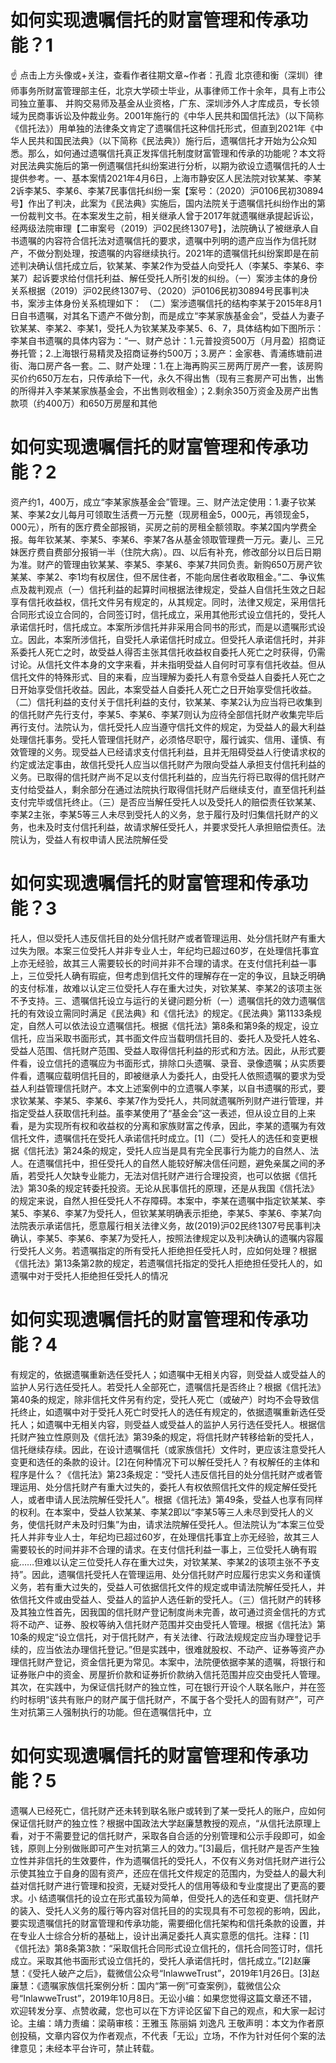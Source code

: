 # 如何实现遗嘱信托的财富管理和传承功能？1

☝ 点击上方头像或+关注，查看作者往期文章~作者：孔霞 北京德和衡（深圳）律师事务所财富管理部主任，北京大学硕士毕业，从事律师工作十余年，具有上市公司独立董事、 并购交易师及基金从业资格，广东、深圳涉外人才库成员，专长领域为民商事诉讼及仲裁业务。2001年施行的《中华人民共和国信托法》（以下简称《信托法》）用单独的法律条文肯定了遗嘱信托这种信托形式，但直到2021年《中华人民共和国民法典》（以下简称《民法典》）施行后，遗嘱信托才开始为公众知悉。那么，如何通过遗嘱信托真正发挥信托制度财富管理和传承的功能呢？本文将对民法典实施后的第一例遗嘱信托纠纷案进行分析，以期为欲设立遗嘱信托的人士提供参考。一、基本案情2021年4月6日，上海市静安区人民法院对钦某某、李某2诉李某5、李某6、李某7民事信托纠纷一案【案号：（2020）沪0106民初30894号】作出了判决，此案为《民法典》实施后，国内法院关于遗嘱信托纠纷作出的第一份裁判文书。在本案发生之前，相关继承人曾于2017年就遗嘱继承提起诉讼，经两级法院审理【二审案号（2019）沪02民终1307号】，法院确认了被继承人自书遗嘱的内容符合信托法对遗嘱信托的要求，遗嘱中列明的遗产应当作为信托财产，不做分割处理，按遗嘱的内容继续执行。2021年的遗嘱信托纠纷案即是在前述判决确认信托成立后，钦某某、李某2作为受益人向受托人（李某5、李某6、李某7）起诉要求给付信托利益、解任受托人所引发的纠纷。（一）案涉主体的身份关系根据（2019）沪02民终1307号、（2020）沪0106民初30894号民事判决书，案涉主体身份关系梳理如下： （二）案涉遗嘱信托的结构李某于2015年8月1日自书遗嘱，对其名下遗产不做分割，而是成立“李某家族基金会”，受益人为妻子钦某某、李某2、李某1，受托人为钦某某及李某5、6、7，具体结构如下图所示：李某自书遗嘱的具体内容为：“一、财产总计：1.元普投资500万（月月盈）招商证券托管；2.上海银行易精灵及招商证券约500万；3.房产：金家巷、青浦练塘前进街、海口房产各一套。二、财产处理：1.在上海再购买三房两厅房产一套，该房购买价约650万左右，只传承给下一代，永久不得出售（现有三套房产可出售，出售的所得并入李某某家族基金会，不出售则收租金）；2.剩余350万资金及房产出售款项（约400万）和650万房屋和其他

# 如何实现遗嘱信托的财富管理和传承功能？2

资产约1，400万，成立“李某家族基金会”管理。三、财产法定使用：1.妻子钦某某、李某2女儿每月可领取生活费一万元整（现房租金5，000元，再领现金5，000元），所有的医疗费全部报销，买房之前的房租全额领取。李某2国内学费全报。每年钦某某、李某5、李某6、李某7各从基金领取管理费一万元。妻儿、三兄妹医疗费自费部分报销一半（住院大病）。四、以后有补充，修改部分以日后日期为准。财产的管理由钦某某、李某5、李某6、李某7共同负责。新购650万房产钦某某、李某2、李1均有权居住，但不居住者，不能向居住者收取租金。”二、争议焦点及裁判观点（一）信托利益的起算时间根据法律规定，受益人自信托生效之日起享有信托收益权，信托文件另有规定的，从其规定。同时，法律又规定，采用信托合同形式设立合同的，合同签订时，信托成立，采用其他形式设立信托的，受托人承诺信托时，信托成立。本案所涉信托并非采用合同书的形式，而是以遗嘱形式设立。因此，本案所涉信托，自受托人承诺信托时成立。但受托人承诺信托时，并非系委托人死亡之时，故受益人得否主张其信托收益权自委托人死亡之时获得，仍需讨论。从信托文件本身的文字来看，并未指明受益人自何时可享有信托收益。但从信托文件的特殊形式、目的来看，应当理解为委托人有意令受益人自委托人死亡之日开始享受信托收益。因此，本案受益人自委托人死亡之日开始享受信托收益。（二）信托利益的支付关于信托利益的支付，钦某某、李某2认为应当将已收集到的信托财产先行支付，李某5、李某6、李某7则认为应待全部信托财产收集完毕后再行支付。法院认为，信托受托人应当遵守信托文件的规定，为受益人的最大利益处理信托事务。受托人管理信托财产，必须恪尽职守，履行诚实、信用、谨慎、有效管理的义务。现受益人已经请求支付信托利益，且并无阻碍受益人行使请求权的约定或法定事由，故信托受托人应当以信托财产为限向受益人承担支付信托利益的义务。已取得的信托财产尚不足以支付信托利益的，应当先行将已取得的信托财产支付给受益人，剩余部分在通过法院执行取得信托财产后继续支付，直至信托利益支付完毕或信托终止。（三）是否应当解任受托人以及受托人的赔偿责任钦某某、李某2主张，李某5等三人未尽到受托人的义务，怠于履行及时归集信托财产的义务，也未及时支付信托利益，故请求解任受托人，并要求受托人承担赔偿责任。法院认为，受益人有权申请人民法院解任受

# 如何实现遗嘱信托的财富管理和传承功能？3

托人，但以受托人违反信托目的处分信托财产或者管理运用、处分信托财产有重大过失为限。本案三位受托人并非专业人士，年纪均已超过60岁，在处理信托事宜上亦无经验，故其三人需要较长的时间并非不合理的请求。在支付信托利益一事上，三位受托人确有瑕疵，但考虑到信托文件的理解存在一定的争议，且缺乏明确的支付标准，故难以认定三位受托人存在重大过失，对钦某某、李某2的该项主张不予支持。三、遗嘱信托设立与运行的关键问题分析（一）遗嘱信托的效力遗嘱信托的有效设立需同时满足《民法典》和《信托法》的规定。《民法典》第1133条规定，自然人可以依法设立遗嘱信托。根据《信托法》第8条和第9条的规定，设立信托，应当采取书面形式，其书面文件应当载明信托目的、委托人及受托人姓名、受益人范围、信托财产范围、受益人取得信托利益的形式和方法。因此，从形式要件看，设立信托的遗嘱应为书面形式，排除口头遗嘱、录音、录像遗嘱；从实质要件看，遗嘱应载明信托目的，即被继承人为委托人，由受托人依照遗嘱的要求为受益人利益管理信托财产。本文上述案例中的立遗嘱人李某，以自书遗嘱的形式，要求钦某某、李某5、李某6、李某7作为受托人，共同就遗嘱所列财产进行管理，并指定受益人获取信托利益。虽李某使用了“基金会”这一表述，但从设立目的上来看，是为实现所有权和收益权的分离和家族财富之传承，因此，李某的遗嘱为有效信托文件，遗嘱信托在受托人承诺信托时成立。[1]（二）受托人的选任和变更根据《信托法》第24条的规定，受托人应当是具有完全民事行为能力的自然人、法人。在遗嘱信托中，担任受托人的自然人能较好解决信任问题，避免亲属之间的矛盾，若受托人欠缺专业能力，无法对信托财产进行合理投资，也可以依据《信托法》第30条的规定转委托投资。无论从民事信托的原理，还是从我国《信托法》的规定来说，自然人担任受托人不存障碍。本案中，李某在遗嘱中指定钦某某、李某5、李某6、李某7为受托人，但钦某某明确表示拒绝，李某5、李某6、李某7向法院表示承诺信托，愿意履行相关法律义务，故(2019)沪02民终1307号民事判决确认，李某5、李某6、李某7为受托人，按照法律规定以及判决确认的遗嘱内容履行受托人义务。若遗嘱指定的所有受托人拒绝担任受托人时，应如何处理？根据《信托法》第13条第2款的规定，若遗嘱信托指定的受托人拒绝担任受托人的，如遗嘱中对于受托人拒绝担任受托人的情况

# 如何实现遗嘱信托的财富管理和传承功能？4

有规定的，依据遗嘱重新选任受托人；如遗嘱中无相关内容，则受益人或受益人的监护人另行选任受托人。若受托人全部死亡，遗嘱信托是否终止？根据《信托法》第40条的规定，除非信托文件另有约定，受托人死亡（或破产）时均不会导致信托终止，如遗嘱中对于受托人死亡时受托人的选任有规定的，依据遗嘱重新选任受托人；如遗嘱中无相关内容，则受益人或受益人的监护人另行选任受托人。根据信托财产独立性原则及《信托法》第39条的规定，将信托财产转移给新的受托人，信托继续存续。因此，在设计遗嘱信托（或家族信托）文件时，更应该注意受托人变更和选任的条款的设计。[2]在何种情况下可以解任受托人？有权解任的主体和程序是什么？《信托法》第23条规定：“受托人违反信托目的处分信托财产或者管理运用、处分信托财产有重大过失的，委托人有权依照信托文件的规定解任受托人，或者申请人民法院解任受托人”。根据《信托法》第49条，受益人也享有同样的权利。在本案中，受益人钦某某、李某2即以“李某5等三人未尽到受托人的义务，使信托财产未及时归集”为由，请求法院解任受托人。但法院认为“本案三位受托人并非专业人士，年纪均已超过60岁，在处理信托事宜上亦无经验，故其三人需要较长的时间并非不合理的请求。在支付信托利益一事上，三位受托人确有瑕疵……但难以认定三位受托人存在重大过失，对钦某某、李某2的该项主张不予支持”。因此，遗嘱信托受托人在管理运用、处分信托财产时应履行忠实义务和谨慎义务，若有重大过失的，受益人可依据信托文件的规定或申请法院解任受托人，并依信托文件或由受益人、受益人的监护人选任新的受托人。（三）信托财产的转移及其独立性首先，因我国的信托财产登记制度尚未完善，故可通过资金信托的方式将不动产、证券、股权等纳入信托财产范围并交由受托人管理。根据《信托法》第10条的规定“设立信托，对于信托财产，有关法律、行政法规规定应当办理登记手续的，应当依法办理信托登记。”但是实践中，很难就股权、不动产、证券等资产办理信托财产登记，资金信托更为常见。本案中，法院便依据李某的遗嘱，将银行和证券账户中的资金、房屋折价款和证券折价款纳入信托范围并应交由受托人管理。其次，在实践中，为保证信托财产的独立性，可在银行开设个人联名账户，并在签约时标明“该共有账户的财产属于信托财产，不属于各个受托人的固有财产”，可产生对抗第三人强制执行的功能。但在遗嘱信托中，立

# 如何实现遗嘱信托的财富管理和传承功能？5

遗嘱人已经死亡，信托财产还未转到联名账户或转到了某一受托人的账户，应如何保证信托财产的独立性？根据中国政法大学赵廉慧教授的观点，“从信托法原理上看，对于不需要登记的信托财产，采取各自合适的分别管理和公示手段即可，如金钱，原则上分别做账即可产生对抗第三人的效力。”[3]最后，信托财产是否产生独立性并非信托的生效要件，作为遗嘱信托的受托人，不仅有义务对信托财产进行公示使其独立于自身的固有资产，还应在信托文件规定的范围内，为受益人的最大利益对信托财产进行管理和投资，无疑对受托人的信用等级和专业度提出了更高的要求。小 结遗嘱信托的设立在形式虽较为简单，但受托人的选任和变更、信托财产的装入、受托人义务的履行等内容对信托目的的实现具有不可忽视的影响，因此，要实现遗嘱信托的财富管理和传承功能，需要细化信托架构和信托条款的设置，并在专业人士综合分析的基础上，设计出满足委托人真实意愿的信托。注释：[1]《信托法》第8条第3款：“采取信托合同形式设立信托的，信托合同签订时，信托成立。采取其他书面形式设立信托的，受托人承诺信托时，信托成立。”[2]赵廉慧：《受托人破产之后》，载微信公众号“InlawweTrust”，2019年1月26日。[3]赵廉慧：《遗嘱家族信托案例分析：国内“第一例”可查案例》，载微信公众号“InlawweTrust”，2019年10月8日。无讼小编：如果您觉得这篇文章还不错，欢迎转发分享、点赞收藏，您也可以在下方评论区留下自己的观点，和大家一起讨论。主编：靖力责编：梁萌审核：王雅玉 陈丽娟 刘逸凡 王敬声明：本文为作者原创投稿，文章内容仅为作者观点，不代表「无讼」立场，不作为针对任何个案的法律意见；未经本平台许可，禁止转载。


